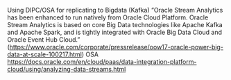 
Using DIPC/OSA for replicating to Bigdata (Kafka)
“Oracle Stream Analytics has been enhanced to run natively from Oracle Cloud Platform. Oracle Stream Analytics is based on core Big Data technologies like Apache Kafka and Apache Spark, and is tightly integrated with Oracle Big Data Cloud and Oracle Event Hub Cloud.” (https://www.oracle.com/corporate/pressrelease/oow17-oracle-power-big-data-at-scale-100217.html)
OSA
https://docs.oracle.com/en/cloud/paas/data-integration-platform-cloud/using/analyzing-data-streams.html

